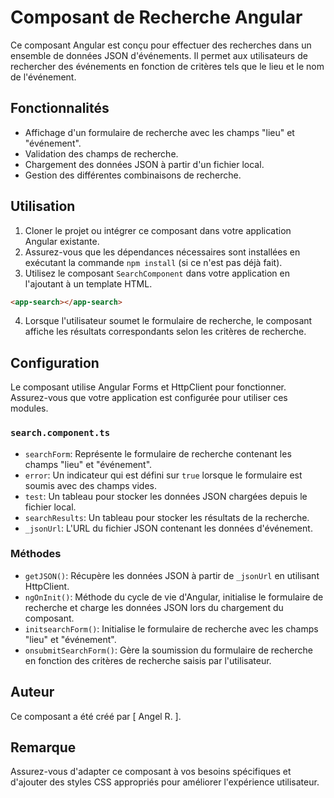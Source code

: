 # Composant de Recherche Angular

Ce composant Angular est conçu pour effectuer des recherches dans un ensemble de données JSON d'événements. Il permet aux utilisateurs de rechercher des événements en fonction de critères tels que le lieu et le nom de l'événement.

## Fonctionnalités

- Affichage d'un formulaire de recherche avec les champs "lieu" et "événement".
- Validation des champs de recherche.
- Chargement des données JSON à partir d'un fichier local.
- Gestion des différentes combinaisons de recherche.

## Utilisation

1. Cloner le projet ou intégrer ce composant dans votre application Angular existante.
2. Assurez-vous que les dépendances nécessaires sont installées en exécutant la commande `npm install` (si ce n'est pas déjà fait).
3. Utilisez le composant `SearchComponent` dans votre application en l'ajoutant à un template HTML.

```html
<app-search></app-search>
```

4. Lorsque l'utilisateur soumet le formulaire de recherche, le composant affiche les résultats correspondants selon les critères de recherche.

## Configuration

Le composant utilise Angular Forms et HttpClient pour fonctionner. Assurez-vous que votre application est configurée pour utiliser ces modules.

### `search.component.ts`

- `searchForm`: Représente le formulaire de recherche contenant les champs "lieu" et "événement".
- `error`: Un indicateur qui est défini sur `true` lorsque le formulaire est soumis avec des champs vides.
- `test`: Un tableau pour stocker les données JSON chargées depuis le fichier local.
- `searchResults`: Un tableau pour stocker les résultats de la recherche.
- `_jsonUrl`: L'URL du fichier JSON contenant les données d'événement.

### Méthodes

- `getJSON()`: Récupère les données JSON à partir de `_jsonUrl` en utilisant HttpClient.
- `ngOnInit()`: Méthode du cycle de vie d'Angular, initialise le formulaire de recherche et charge les données JSON lors du chargement du composant.
- `initsearchForm()`: Initialise le formulaire de recherche avec les champs "lieu" et "événement".
- `onsubmitSearchForm()`: Gère la soumission du formulaire de recherche en fonction des critères de recherche saisis par l'utilisateur.

## Auteur

Ce composant a été créé par [ Angel R. ].

## Remarque

Assurez-vous d'adapter ce composant à vos besoins spécifiques et d'ajouter des styles CSS appropriés pour améliorer l'expérience utilisateur.
